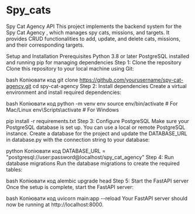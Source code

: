 # Spy_cats
 Spy Cat Agency API
This project implements the backend system for the Spy Cat Agency , which manages spy cats, missions, and targets. It provides CRUD functionalities to add, update, and delete cats, missions, and their corresponding targets.

Setup and Installation
Prerequisites
Python 3.8 or later
PostgreSQL installed and running
pip for managing dependencies
Step 1: Clone the repository
Clone this repository to your local machine using Git:

bash
Копіювати код
git clone https://github.com/yourusername/spy-cat-agency.git
cd spy-cat-agency
Step 2: Install dependencies
Create a virtual environment and install required dependencies:

bash
Копіювати код
python -m venv env
source env/bin/activate  # For Mac/Linux
env\Scripts\activate  # For Windows

pip install -r requirements.txt
Step 3: Configure PostgreSQL
Make sure your PostgreSQL database is set up. You can use a local or remote PostgreSQL instance. Create a database for the project and update the DATABASE_URL in database.py with the connection string to your database:

python
Копіювати код
DATABASE_URL = "postgresql://user:password@localhost/spy_cat_agency"
Step 4: Run database migrations
Run the database migrations to create the required tables:

bash
Копіювати код
alembic upgrade head
Step 5: Start the FastAPI server
Once the setup is complete, start the FastAPI server:

bash
Копіювати код
uvicorn main:app --reload
Your FastAPI server should now be running at http://localhost:8000.
